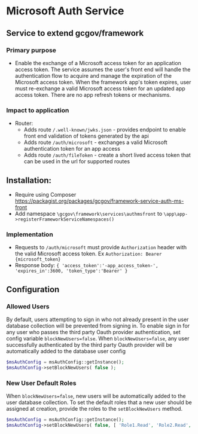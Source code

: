 # Microsoft Auth Service

## Service to extend gcgov/framework

### Primary purpose

* Enable the exchange of a Microsoft access token for an application access token. The service assumes the user's front
  end will handle the authentication flow to acquire and manage the expiration of the Microsoft access token. When the
  framework app's token expires, user must re-exchange a valid Microsoft access token for an updated app access token.
  There are no app refresh tokens or mechanisms.

### Impact to application
* Router:
  * Adds route `/.well-known/jwks.json` - provides endpoint to enable front end validation of tokens generated by the api
  * Adds route `/auth/microsoft` - exchanges a valid Microsoft authentication token for an app access
  * Adds route `/auth/fileToken` - create a short lived access token that can be used in the url for supported routes

## Installation:
* Require using Composer https://packagist.org/packages/gcgov/framework-service-auth-ms-front
* Add namespace `\gcgov\framework\services\authmsfront` to `\app\app->registerFrameworkServiceNamespaces()`

### Implementation
* Requests to `/auth/microsoft` must provide `Authorization` header with the valid Microsoft access token. Ex `Authorization: Bearer {microsoft_token}`
* Response body: `{ 'access_token':'-app_access_token-', 'expires_in':3600, 'token_type':'Bearer' }`

## Configuration

### Allowed Users
By default, users attempting to sign in who not already present in the user database collection will be prevented from
signing in. To enable sign in for any user who passes the third party Oauth provider authentication, set
config variable `blockNewUsers=false`. When `blockNewUsers=false`, any user successfully authenticated by the third
party Oauth provider will be automatically added to the database user config

```php
$msAuthConfig = msAuthConfig::getInstance();
$msAuthConfig->setBlockNewUsers( false );
```
### New User Default Roles
When `blockNewUsers=false`, new users will be automatically added to the user database collection. To set the default
roles that a new user should be assigned at creation, provide the roles to the `setBlockNewUsers` method.

```php
$msAuthConfig = msAuthConfig::getInstance();
$msAuthConfig->setBlockNewUsers( false, [ 'Role1.Read', 'Role2.Read', 'Role2.Write' ] );
```
